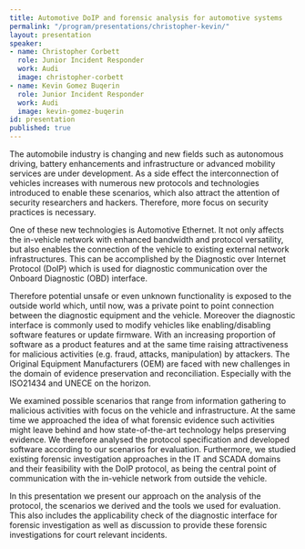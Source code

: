 ```yaml
---
title: Automotive DoIP and forensic analysis for automotive systems
permalink: "/program/presentations/christopher-kevin/"
layout: presentation
speaker:
- name: Christopher Corbett
  role: Junior Incident Responder
  work: Audi
  image: christopher-corbett
- name: Kevin Gomez Buqerin
  role: Junior Incident Responder
  work: Audi
  image: kevin-gomez-buqerin
id: presentation
published: true
---
```


The automobile industry is changing and new fields such as autonomous driving, battery enhancements and infrastructure or advanced mobility services are under development. As a side effect the interconnection of vehicles increases with numerous new protocols and technologies introduced to enable these scenarios, which also attract the attention of security researchers and hackers. Therefore, more focus on security practices is necessary.

One of these new technologies is Automotive Ethernet. It not only affects the in-vehicle network with enhanced bandwidth and protocol versatility, but also enables the connection of the vehicle to existing external network infrastructures. This can be accomplished by the Diagnostic over Internet Protocol (DoIP) which is used for diagnostic communication over the Onboard Diagnostic (OBD) interface.

Therefore potential unsafe or even unknown functionality is exposed to the outside world which, until now, was a private point to point connection between the diagnostic equipment and the vehicle. Moreover the diagnostic interface is commonly used to modify vehicles like enabling/disabling software features or update firmware. With an increasing proportion of software as a product features and at the same time raising attractiveness for malicious activities (e.g. fraud, attacks, manipulation) by attackers. The Original Equipment Manufacturers (OEM) are faced with new challenges in the domain of evidence preservation and reconciliation. Especially with the ISO21434 and UNECE on the horizon.

We examined possible scenarios that range from information gathering to malicious activities with focus on the vehicle and infrastructure. At the same time we approached the idea of what forensic evidence such activities might leave behind and how state-of-the-art technology helps preserving evidence. We therefore analysed the protocol specification and developed software according to our scenarios for evaluation. Furthermore, we studied existing forensic investigation approaches in the IT and SCADA domains and their feasibility with the DoIP protocol, as being the central point of communication with the in-vehicle network from outside the vehicle.

In this presentation we present our approach on the analysis of the protocol, the scenarios we derived and the tools we used for evaluation. This also includes the applicability check of the diagnostic interface for forensic investigation as well as discussion to provide these forensic investigations for court relevant incidents.
